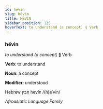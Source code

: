 ```yaml
---
id: hëvin
slug: hëvin
title: HËVİN
sidebar_position: 125
hoverText: to understand (a concept) § Verb
---
```


### hëvin

*to understand (a concept)* **§** Verb

**Verb**: to understand

**Noun**: a concept

**Modifier**: understood

Hebrew הֵבִין hevín /(h)eˈvin/

*Afroasiatic Language Family*